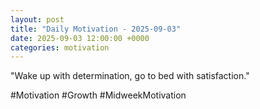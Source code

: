 ```yaml
---
layout: post
title: "Daily Motivation - 2025-09-03"
date: 2025-09-03 12:00:00 +0000
categories: motivation
---
```


"Wake up with determination, go to bed with satisfaction."

#Motivation #Growth #MidweekMotivation
